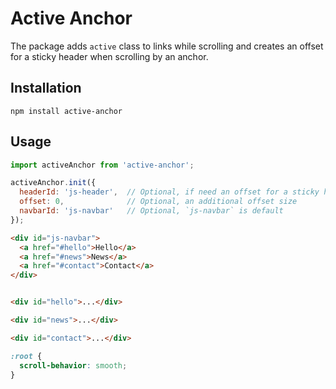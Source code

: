 # Active Anchor

The package adds `active` class to links while scrolling and creates an offset for a sticky header when scrolling by an anchor.

## Installation

`npm install active-anchor`

## Usage

```javascript
import activeAnchor from 'active-anchor';

activeAnchor.init({
  headerId: 'js-header',  // Optional, if need an offset for a sticky header
  offset: 0,              // Optional, an additional offset size
  navbarId: 'js-navbar'   // Optional, `js-navbar` is default 
});
```
```html
<div id="js-navbar">
  <a href="#hello">Hello</a>
  <a href="#news">News</a>
  <a href="#contact">Contact</a>
</div>


<div id="hello">...</div>

<div id="news">...</div>

<div id="contact">...</div>
```
```css
:root {
  scroll-behavior: smooth;
}
```